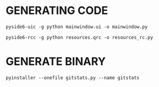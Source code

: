 # GENERATING CODE

```shell
pyside6-uic -g python mainwindow.ui -o mainwindow.py
```

```shell
pyside6-rcc -g python resources.qrc -o resources_rc.py
```

# GENERATE BINARY
```shell
pyinstaller --onefile gitstats.py --name gitstats
```
